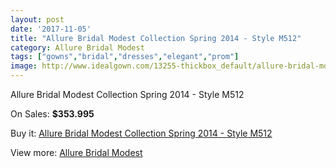 ```yaml
---
layout: post
date: '2017-11-05'
title: "Allure Bridal Modest Collection Spring 2014 - Style M512"
category: Allure Bridal Modest
tags: ["gowns","bridal","dresses","elegant","prom"]
image: http://www.idealgown.com/13255-thickbox_default/allure-bridal-modest-collection-spring-2014-style-m512.jpg
---
```

Allure Bridal Modest Collection Spring 2014 - Style M512

On Sales: **$353.995**
<a href="https://www.idealgown.com/en/allure-bridal-modest/5333-allure-bridal-modest-collection-spring-2014-style-m512.html"><amp-img layout="responsive" width="600" height="600" src="//www.idealgown.com/13255-thickbox_default/allure-bridal-modest-collection-spring-2014-style-m512.jpg" alt="Allure Bridal Modest Collection Spring 2014 - Style M512 0" /></a>
<a href="https://www.idealgown.com/en/allure-bridal-modest/5333-allure-bridal-modest-collection-spring-2014-style-m512.html"><amp-img layout="responsive" width="600" height="600" src="//www.idealgown.com/13257-thickbox_default/allure-bridal-modest-collection-spring-2014-style-m512.jpg" alt="Allure Bridal Modest Collection Spring 2014 - Style M512 1" /></a>
<a href="https://www.idealgown.com/en/allure-bridal-modest/5333-allure-bridal-modest-collection-spring-2014-style-m512.html"><amp-img layout="responsive" width="600" height="600" src="//www.idealgown.com/13256-thickbox_default/allure-bridal-modest-collection-spring-2014-style-m512.jpg" alt="Allure Bridal Modest Collection Spring 2014 - Style M512 2" /></a>

Buy it: [Allure Bridal Modest Collection Spring 2014 - Style M512](https://www.idealgown.com/en/allure-bridal-modest/5333-allure-bridal-modest-collection-spring-2014-style-m512.html "Allure Bridal Modest Collection Spring 2014 - Style M512")

View more: [Allure Bridal Modest](https://www.idealgown.com/en/76-allure-bridal-modest "Allure Bridal Modest")